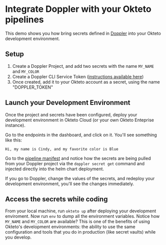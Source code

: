 # Integrate Doppler with your Okteto pipelines

This demo shows you how bring secrets defined in [Doppler](https://doppler.com) into your Okteto development environment. 

## Setup
1. Create a Doppler Project, and add two secrets with the name `MY_NAME` and `MY_COLOR`
1. Create a Doppler CLI Service Token ([instructions available here](https://docs.doppler.com/docs/enclave-service-tokens#cli-create-service-token))
1. Once created, add it to your Okteto account as a secret, using the name "DOPPLER_TOKEN"

## Launch your Development Environment

Once the project and secrets have been configured, deploy your development environment in Okteto Cloud (or your own Okteto Enteprise instance).

Go to the endpoints in the dashboard, and click on it. You'll see something like this:

```
Hi, my name is Cindy, and my favorite color is Blue
```

Go to the [pipeline manifest](.okteto/okteto-pipeline.yml) and notice how the secrets are being pulled from your Doppler project via the  `doppler secret get` command and injected directly into the helm chart deployment.

 If you go to Doppler, change the values of the secrets, and redeploy your development environment, you'll see the changes immediately.

## Access the secrets while coding

From your local machine, run `okteto up` after deploying your development enviroment. Now run `env` to dump all the environment variables. Notice how `MY_NAME` and  `MY_COLOR` are available? This is one of the benefits of using Okteto's development environments: the ability to use the same configuration and tools that you do in production (like secret vaults) while you develop.